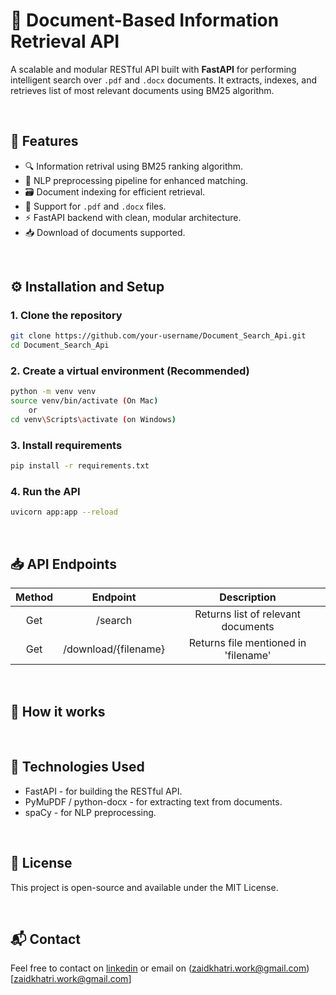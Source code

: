 
# 📄 Document-Based Information Retrieval API

A scalable and modular RESTful API built with **FastAPI** for performing intelligent search over `.pdf` and `.docx` documents. It extracts, indexes, and retrieves list of most relevant documents using BM25 algorithm.

<br>

## 🚀 Features

- 🔍 Information retrival using BM25 ranking algorithm.  
- 🧠 NLP preprocessing pipeline for enhanced matching.  
- 🗃️ Document indexing for efficient retrieval.  
- 📁 Support for `.pdf` and `.docx` files.  
- ⚡ FastAPI backend with clean, modular architecture.
- 📥 Download of documents supported.

<br>

## ⚙️ Installation and Setup

### 1. Clone the repository

```bash
git clone https://github.com/your-username/Document_Search_Api.git
cd Document_Search_Api
```

### 2. Create a virtual environment (Recommended)

```bash
python -m venv venv
source venv/bin/activate (On Mac)
    or
cd venv\Scripts\activate (on Windows)
```

### 3. Install requirements

```bash
pip install -r requirements.txt
```

### 4. Run the API

```bash
uvicorn app:app --reload
```

<br>

## 📥 API Endpoints

| Method              | Endpoint | Description |
| :----------------: | :------: | :----: |
| Get        |   /search   | Returns list of relevant documents |
| Get           |   /download/{filename}  | Returns file mentioned in 'filename' |

<br>

## 🧠 How it works 


<br>

## 📌 Technologies Used

- FastAPI - for building the RESTful API.
- PyMuPDF / python-docx - for extracting text from documents.
-  spaCy - for NLP preprocessing.

<br>

## 📄 License

This project is open-source and available under the MIT License.

<br>

## 📬 Contact

Feel free to contact on [linkedin](https://www.linkedin.com/in/zaid-khatri-dev/) or email on (zaidkhatri.work@gmail.com)[zaidkhatri.work@gmail.com] 